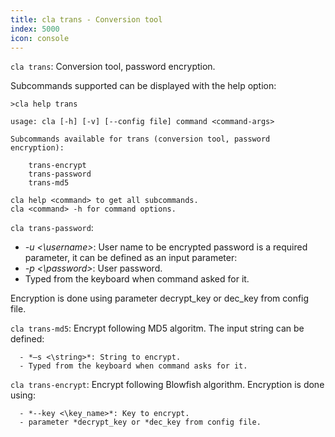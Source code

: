 ```yaml
---
title: cla trans - Conversion tool
index: 5000
icon: console
---
```


`cla trans`: Conversion tool, password encryption.

Subcommands supported can be displayed with the help option:

    >cla help trans

    usage: cla [-h] [-v] [--config file] command <command-args>

    Subcommands available for trans (conversion tool, password encryption):

        trans-encrypt
        trans-password
        trans-md5

    cla help <command> to get all subcommands.
    cla <command> -h for command options.

`cla trans-password`:

- *-u <\username>*: User name to be encrypted password is a required parameter, it can be defined as an input parameter:
- *-p <\password>*: User password.
- Typed from the keyboard when command asked for it.

Encryption is done using parameter decrypt_key or dec_key from config file.

`cla trans-md5`: Encrypt following MD5 algoritm. The input string can be defined:

      - *–s <\string>*: String to encrypt.
      - Typed from the keyboard when command asks for it.

`cla trans-encrypt`: Encrypt following Blowfish algorithm. Encryption is done using:

      - *--key <\key_name>*: Key to encrypt.
      - parameter *decrypt_key or *dec_key from config file.